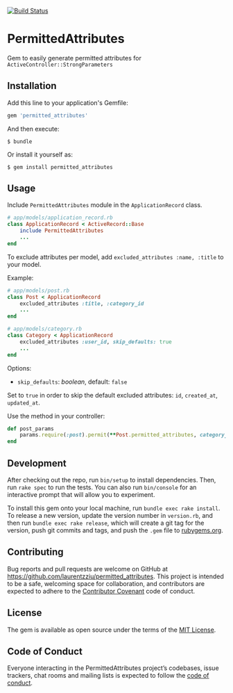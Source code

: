 [![Build Status](https://travis-ci.org/laurentzziu/permitted_attributes.svg?branch=master)](https://travis-ci.org/laurentzziu/permitted_attributes)

# PermittedAttributes

Gem to easily generate permitted attributes for `ActiveController::StrongParameters`

## Installation

Add this line to your application's Gemfile:

```ruby
gem 'permitted_attributes'
```

And then execute:

    $ bundle

Or install it yourself as:

    $ gem install permitted_attributes

## Usage
Include `PermittedAttributes` module in the `ApplicationRecord` class.

```ruby
# app/models/application_record.rb
class ApplicationRecord < ActiveRecord::Base
	include PermittedAttributes
	...
end
```

To exclude attributes per model, add
`excluded_attributes :name, :title` to your model.

Example:

```ruby
# app/models/post.rb
class Post < ApplicationRecord
	excluded_attributes :title, :category_id
	...
end
```

```ruby
# app/models/category.rb
class Category < ApplicationRecord
	excluded_attributes :user_id, skip_defaults: true
	...
end
```

Options:

* `skip_defaults`: _boolean_, default: `false`

Set to `true` in order to skip the default excluded attributes: `id`, `created_at`, `updated_at`.

Use the method in your controller:

```ruby
def post_params
	params.require(:post).permit(**Post.permitted_attributes, category_attributes: [*Category.permitted_attributes])
end
```

## Development

After checking out the repo, run `bin/setup` to install dependencies. Then, run `rake spec` to run the tests. You can also run `bin/console` for an interactive prompt that will allow you to experiment.

To install this gem onto your local machine, run `bundle exec rake install`. To release a new version, update the version number in `version.rb`, and then run `bundle exec rake release`, which will create a git tag for the version, push git commits and tags, and push the `.gem` file to [rubygems.org](https://rubygems.org).

## Contributing

Bug reports and pull requests are welcome on GitHub at https://github.com/laurentzziu/permitted_attributes. This project is intended to be a safe, welcoming space for collaboration, and contributors are expected to adhere to the [Contributor Covenant](http://contributor-covenant.org) code of conduct.

## License

The gem is available as open source under the terms of the [MIT License](https://opensource.org/licenses/MIT).

## Code of Conduct

Everyone interacting in the PermittedAttributes project’s codebases, issue trackers, chat rooms and mailing lists is expected to follow the [code of conduct](https://github.com/laurentzziu/permitted_attributes/blob/master/CODE_OF_CONDUCT.md).
